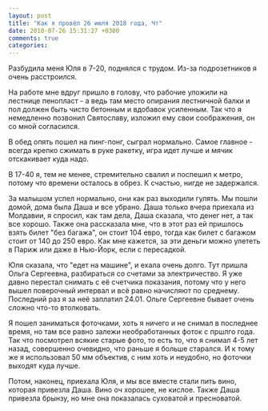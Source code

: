 ```yaml
---
layout: post
title: "Как я провёл 26 июля 2018 года, Чт"
date: 2018-07-26 15:31:27 +0300
comments: true
categories: 
---
```

Разбудила меня Юля в 7-20, поднялся с трудом. Из-за подрозетников я очень расстроился.

На работе мне вдруг пришло в голову, что рабочие уложили на лестнице пенопласт - а ведь там место опирания лестничной балки и пол должен быть чисто бетонным и вдобавок усиленным. Так что я немедленно позвонил Святославу, изложил ему свои соображения,  он со мной согласился.

В обед опять пошел на пинг-понг, сыграл нормально. Самое главное - всегда крепко сжимать в руке ракетку, игра идет лучше и мячик отскакивает куда надо.

В 17-40 я, тем не менее, стремительно свалил и поспешил к метро, потому что времени осталось в обрез. К счастью, нигде не задержался.

За малышом успел нормально, они как раз выходили гулять. Мы пошли домой, дома была Даша и все убрано. Даша только вчера приехала из Молдавии, я спросил, как там дела, Даша сказала, что денег нет, а так все хорошо. Также она рассказала мне, что в этот раз ей пришлось взять билет "без багажа", он стоит 104 евро, тогда как билет с багажом стоит от 140 до 250 евро. Как мне кажется, за эти деньги можно улететь в Париж или даже в Нью-Йорк, если с пересадкой.

Юля сказала, что "едет на машине", и ехала очень долго. Тут пришла Ольга Сергеевна, разбираться со счетами за электричество. Я уже давно перестал снимать с её счетчика показания, потому что у него вышел поверочный интервал и всё равно начисляют по среднему. Последний раз я за неё заплатил 24.01. Ольге Сергеевне бывает очень сложно что-то втолковать.

Я пошел заниматься фоточками, хоть я ничего и не снимал в последнее время, но там все равно залежи необработанных фоток с пршлго года. Так что посмотрел всякие старые фото, то есть то, что я снимал 4-5 лет назад, совершенно очевидно, что раньше я больше старался. И к тому же я использовал 50 мм объектив, с ним хоть и неудобно, но фоточки выходят куда лучше.

Потом, наконец, приехала Юля, и мы все вместе стали пить вино, которая привезла Даша. Вино оч хорошее, не кислое. Также Даша привезла брынзу, но мне она показалась суховатой и пресноватой.

